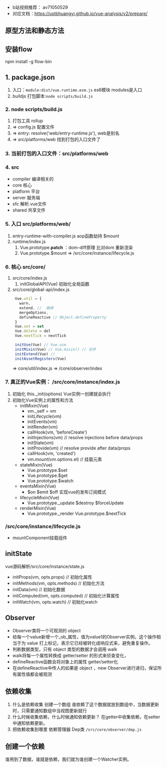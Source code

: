 - b站视频推荐： av71050529
- 对应文档：https://ustbhuangyi.github.io/vue-analysis/v2/prepare/

## 原型方法和静态方法


## 安装flow
npm install -g flow-bin

## 1. package.json 
1. 入口：`module:dist/vue.runtime.esm.js` es6模块 modules是入口 
2. buildjs 打包脚本:`node scripts/build.js`
### 2. node scripts/build.js
1. 打包工具 rollup
2. => config.js 配置文件
3. => entry: resolve('web/entry-runtime.js'),  web是别名
4. => src/platforms/web 找到打包的入口文件了
### 3. 当前打包的入口文件：src/platforms/web

### 4. src
- compiler 编译相关的
- core 核心
- platform 平台
- server 服务端
- sfc 解析.vue文件
- shared 共享文件

### 5. 入口 src/platforms/web/
1. entry-runtime-with-compiler.js   aop函数劫持  $mount
2. runtime/index.js
   1. Vue.prototype.__patch__  ：dom-diff原理 比对dom 重新渲染 
   2. Vue.prototype.$mount => /src/core/instance/lifecycle.js

### 6. 核心 src/core/
1. src/core/index.js
   1. initGlobalAPI(Vue) 初始化全局函数
2. src/core/global-api/index.js
   ```js
    Vue.util = {
      warn,
      extend, //  继承
      mergeOptions,
      defineReactive // Object.defineProperty
    }
    Vue.set = set
    Vue.delete = del
    Vue.nextTick = nextTick

    initUse(Vue) // Vue.use
    initMixin(Vue) // Vue.mixin() // 合并
    initExtend(Vue) // 
    initAssetRegisters(Vue)
   ```
   => core/util/index.js  =>  /core/observer/index
### 7. 真正的Vue实例： /src/core/instance/index.js

1. 初始化 this._init(options) Vue实例一创建就会执行
2. 初始化Vue实例上的属性和方法
   - initMixin(Vue)
      - vm._self = vm
      - initLifecycle(vm)
      - initEvents(vm)
      - initRender(vm)
      - callHook(vm, 'beforeCreate')
      - initInjections(vm) // resolve injections before data/props
      - initState(vm)
      - initProvide(vm) // resolve provide after data/props
      - callHook(vm, 'created')
      -  vm.$mount(vm.$options.el) // 挂载元素
   - stateMixin(Vue)
     - Vue.prototype.$set
     - Vue.prototype.$get
     - Vue.prototype.$watch
   - eventsMixin(Vue)
     - $on $emit $off 实现vue的发布订阅模式
   - lifecycleMixin(Vue)
     - Vue.prototype._update   $destroy  $forceUpdate  
   - renderMixin(Vue)
     - Vue.prototype._render  Vue.prototype.$nextTick


### /src/core/instance/lifecycle.js
- mountComponent挂载组件

## initState 
vue源码解析/src/core/instance/state.js
- initProps(vm, opts.props) // 初始化属性
- initMethods(vm, opts.methods) // 初始化方法
- initData(vm)  // 初始化数据
- initComputed(vm, opts.computed) // 初始化计算属性
- initWatch(vm, opts.watch) // 初始化watch



## Observer
- Observer类将一个可观测的 object
- 给每一个value新增一个_ob_属性，值为value1的Observer实例。这个操作相当于为 value 打上标记，表示它已经被转化成响应式来，避免重复操作。
- 判断数据类型，只有 object 类型的数据才会调用 walk
- walk将每一个属性转换成 getter/setter 的形式来侦查变化，
- defineReactive函数会将对象上的属性 getter/setter化
- 在defineReactive中传人的如果是 object ，new Observer进行递归，保证所有属性值都会被观测

## 依赖收集
1. 什么是依赖收集
  创建一个数组 谁依赖了这个数据就放到数组中，当数据更新时，只需要通知数组中当视图更新就行
2. 什么时候收集依赖，什么时候通知依赖更新？
   在getter中收集依赖，在setter中通知依赖更新。
3. 把依赖收集到哪里
   依赖管理器 Dep类 `/src/core/observer/dep.js`
## 创建一个依赖 
谁用到了数据，谁就是依赖，我们就为谁创建一个Watcher实例。
